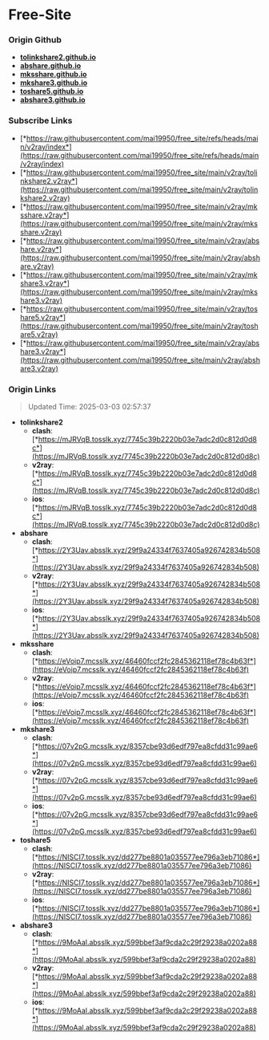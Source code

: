 # Free-Site

### Origin Github

- [**tolinkshare2.github.io**](https://github.com/tolinkshare2/tolinkshare2.github.io)
- [**abshare.github.io**](https://github.com/abshare/abshare.github.io)
- [**mksshare.github.io**](https://github.com/mksshare/mksshare.github.io)
- [**mkshare3.github.io**](https://github.com/mkshare3/mkshare3.github.io)
- [**toshare5.github.io**](https://github.com/toshare5/toshare5.github.io)
- [**abshare3.github.io**](https://github.com/abshare3/abshare3.github.io)

### Subscribe Links

- [*https://raw.githubusercontent.com/mai19950/free_site/refs/heads/main/v2ray/index*](https://raw.githubusercontent.com/mai19950/free_site/refs/heads/main/v2ray/index)
- [*https://raw.githubusercontent.com/mai19950/free_site/main/v2ray/tolinkshare2.v2ray*](https://raw.githubusercontent.com/mai19950/free_site/main/v2ray/tolinkshare2.v2ray)
- [*https://raw.githubusercontent.com/mai19950/free_site/main/v2ray/mksshare.v2ray*](https://raw.githubusercontent.com/mai19950/free_site/main/v2ray/mksshare.v2ray)
- [*https://raw.githubusercontent.com/mai19950/free_site/main/v2ray/abshare.v2ray*](https://raw.githubusercontent.com/mai19950/free_site/main/v2ray/abshare.v2ray)
- [*https://raw.githubusercontent.com/mai19950/free_site/main/v2ray/mkshare3.v2ray*](https://raw.githubusercontent.com/mai19950/free_site/main/v2ray/mkshare3.v2ray)
- [*https://raw.githubusercontent.com/mai19950/free_site/main/v2ray/toshare5.v2ray*](https://raw.githubusercontent.com/mai19950/free_site/main/v2ray/toshare5.v2ray)
- [*https://raw.githubusercontent.com/mai19950/free_site/main/v2ray/abshare3.v2ray*](https://raw.githubusercontent.com/mai19950/free_site/main/v2ray/abshare3.v2ray)

### Origin Links

> Updated Time: 2025-03-03 02:57:37

- **tolinkshare2**
  - **clash**: [*https://mJRVqB.tosslk.xyz/7745c39b2220b03e7adc2d0c812d0d8c*](https://mJRVqB.tosslk.xyz/7745c39b2220b03e7adc2d0c812d0d8c)
  - **v2ray**: [*https://mJRVqB.tosslk.xyz/7745c39b2220b03e7adc2d0c812d0d8c*](https://mJRVqB.tosslk.xyz/7745c39b2220b03e7adc2d0c812d0d8c)
  - **ios**: [*https://mJRVqB.tosslk.xyz/7745c39b2220b03e7adc2d0c812d0d8c*](https://mJRVqB.tosslk.xyz/7745c39b2220b03e7adc2d0c812d0d8c)
- **abshare**
  - **clash**: [*https://2Y3Uav.absslk.xyz/29f9a24334f7637405a926742834b508*](https://2Y3Uav.absslk.xyz/29f9a24334f7637405a926742834b508)
  - **v2ray**: [*https://2Y3Uav.absslk.xyz/29f9a24334f7637405a926742834b508*](https://2Y3Uav.absslk.xyz/29f9a24334f7637405a926742834b508)
  - **ios**: [*https://2Y3Uav.absslk.xyz/29f9a24334f7637405a926742834b508*](https://2Y3Uav.absslk.xyz/29f9a24334f7637405a926742834b508)
- **mksshare**
  - **clash**: [*https://eVoip7.mcsslk.xyz/46460fccf2fc2845362118ef78c4b63f*](https://eVoip7.mcsslk.xyz/46460fccf2fc2845362118ef78c4b63f)
  - **v2ray**: [*https://eVoip7.mcsslk.xyz/46460fccf2fc2845362118ef78c4b63f*](https://eVoip7.mcsslk.xyz/46460fccf2fc2845362118ef78c4b63f)
  - **ios**: [*https://eVoip7.mcsslk.xyz/46460fccf2fc2845362118ef78c4b63f*](https://eVoip7.mcsslk.xyz/46460fccf2fc2845362118ef78c4b63f)
- **mkshare3**
  - **clash**: [*https://07v2pG.mcsslk.xyz/8357cbe93d6edf797ea8cfdd31c99ae6*](https://07v2pG.mcsslk.xyz/8357cbe93d6edf797ea8cfdd31c99ae6)
  - **v2ray**: [*https://07v2pG.mcsslk.xyz/8357cbe93d6edf797ea8cfdd31c99ae6*](https://07v2pG.mcsslk.xyz/8357cbe93d6edf797ea8cfdd31c99ae6)
  - **ios**: [*https://07v2pG.mcsslk.xyz/8357cbe93d6edf797ea8cfdd31c99ae6*](https://07v2pG.mcsslk.xyz/8357cbe93d6edf797ea8cfdd31c99ae6)
- **toshare5**
  - **clash**: [*https://NISCI7.tosslk.xyz/dd277be8801a035577ee796a3eb71086*](https://NISCI7.tosslk.xyz/dd277be8801a035577ee796a3eb71086)
  - **v2ray**: [*https://NISCI7.tosslk.xyz/dd277be8801a035577ee796a3eb71086*](https://NISCI7.tosslk.xyz/dd277be8801a035577ee796a3eb71086)
  - **ios**: [*https://NISCI7.tosslk.xyz/dd277be8801a035577ee796a3eb71086*](https://NISCI7.tosslk.xyz/dd277be8801a035577ee796a3eb71086)
- **abshare3**
  - **clash**: [*https://9MoAal.absslk.xyz/599bbef3af9cda2c29f29238a0202a88*](https://9MoAal.absslk.xyz/599bbef3af9cda2c29f29238a0202a88)
  - **v2ray**: [*https://9MoAal.absslk.xyz/599bbef3af9cda2c29f29238a0202a88*](https://9MoAal.absslk.xyz/599bbef3af9cda2c29f29238a0202a88)
  - **ios**: [*https://9MoAal.absslk.xyz/599bbef3af9cda2c29f29238a0202a88*](https://9MoAal.absslk.xyz/599bbef3af9cda2c29f29238a0202a88)
